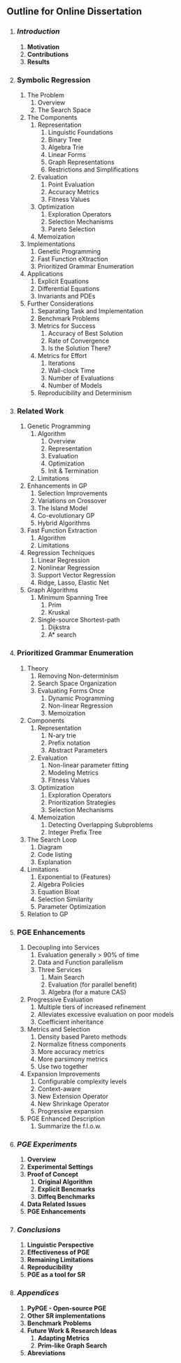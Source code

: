 Outline for Online Dissertation
-------------------------------


1. ### *Introduction*
    1. **Motivation**
    1. **Contributions**
    1. **Results**

1. ### Symbolic Regression
    1. The Problem
        1. Overview
        1. The Search Space
    1. The Components
        1. Representation
            1. Linguistic Foundations
            1. Binary Tree
            1. Algebra Trie
            1. Linear Forms
            1. Graph Representations
            1. Restrictions and Simplifications
        1. Evaluation
            1. Point Evaluation
            1. Accuracy Metrics
            1. Fitness Values
        1. Optimization
            1. Exploration Operators
            1. Selection Mechanisms
            1. Pareto Selection
        1. Memoization
    1. Implementations
        1. Genetic Programming
        1. Fast Function eXtraction
        1. Prioritized Grammar Enumeration
    1. Applications
        1. Explicit Equations
        1. Differential Equations
        1. Invariants and PDEs
    1. Further Considerations
        1. Separating Task and Implementation
        1. Benchmark Problems
        1. Metrics for Success
            1. Accuracy of Best Solution
            1. Rate of Convergence
            1. Is the Solution There?
        1. Metrics for Effort
            1. Iterations
            1. Wall-clock Time
            1. Number of Evaluations
            1. Number of Models
        1. Reproducibility and Determinism

1. ### Related Work
    1. Genetic Programming 
        1. Algorithm 
            1. Overview
            1. Representation
            1. Evaluation
            1. Optimization
            1. Init & Termination
        1. Limitations
    1. Enhancements in GP
        1. Selection Improvements
        1. Variations on Crossover
        1. The Island Model
        1. Co-evolutionary GP
        1. Hybrid Algorithms
    1. Fast Function Extraction
        1. Algorithm
        1. Limitations
    1. Regression Techniques
        1. Linear Regression
        1. Nonlinear Regression
        1. Support Vector Regression
        1. Ridge, Lasso, Elastic Net
    1. Graph Algorithms
        1. Minimum Spanning Tree
            1. Prim
            1. Kruskal
        1. Single-source Shortest-path
            1. Dijkstra
            1. A\* search

1. ### Prioritized Grammar Enumeration
    1. Theory
        1. Removing Non-determinism
        1. Search Space Organization
        1. Evaluating Forms Once
            1. Dynamic Programming
            1. Non-linear Regression
            1. Memoization
    1. Components
        1. Representation
            1. N-ary trie
            1. Prefix notation
            1. Abstract Parameters
        1. Evaluation
            1. Non-linear parameter fitting
            1. Modeling Metrics
            1. Fitness Values
        1. Optimization
            1. Exploration Operators
            1. Prioritization Strategies
            1. Selection Mechanisms
        1. Memoization
            1. Detecting Overlapping Subproblems
            1. Integer Prefix Tree
    1. The Search Loop
        1. Diagram
        1. Code listing
        1. Explanation
    1. Limitations
        1. Exponential to {Features}
        1. Algebra Policies
        1. Equation Bloat
        1. Selection Similarity
        1. Parameter Optimization
    1. Relation to GP

1. ### PGE Enhancements
    1. Decoupling into Services 
        1. Evaluation generally > 90% of time
        1. Data and Function parallelism
        1. Three Services
            1. Main Search
            1. Evaluation (for parallel benefit)
            1. Algebra (for a mature CAS)
    1. Progressive Evaluation
        1. Multiple tiers of increased refinement
        1. Alleviates excessive evaluation on poor models
        1. Coefficient inheritance 
    1. Metrics and Selection
        1. Density based Pareto methods
        1. Normalize fitness components
        1. More accuracy metrics
        1. More parsimony metrics
        1. Use two together
    1. Expansion Improvements
        1. Configurable complexity levels
        1. Context-aware
        1. New Extension Operator
        1. New Shrinkage Operator
        1. Progressive expansion
    1. PGE Enhanced Description
        1. Summarize the f.l.o.w.

1. ### *PGE Experiments*
    1. **Overview**
    1. **Experimental Settings**
    1. **Proof of Concept**
        1. **Original Algorithm**
        1. **Explicit Bencmarks**
        1. **Diffeq Benchmarks**
    1. **Data Related Issues**
    1. **PGE Enhancements**

1. ### *Conclusions*
    1. **Linguistic Perspective**
    1. **Effectiveness of PGE**
    1. **Remaining Limitations**
    1. **Reproducibility**
    1. **PGE as a tool for SR**

1. ### *Appendices*
    1. **PyPGE - Open-source PGE**
    1. **Other SR implementations**
    1. **Benchmark Problems**
    1. **Future Work & Research Ideas**
        1. **Adapting Metrics**
        1. **Prim-like Graph Search**
    1. **Abreviations**
